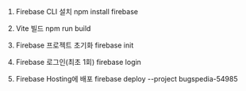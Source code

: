 1. Firebase CLI 설치
npm install firebase

2. Vite 빌드
npm run build

3. Firebase 프로젝트 초기화
firebase init

4. Firebase 로그인(최초 1회)
firebase login

5. Firebase Hosting에 배포
firebase deploy --project bugspedia-54985